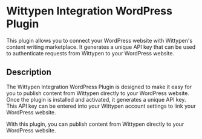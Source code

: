 # Wittypen Integration WordPress Plugin

This plugin allows you to connect your WordPress website with Wittypen's content writing marketplace. It generates a unique API key that can be used to authenticate requests from Wittypen to your WordPress website.

## Description

The Wittypen Integration WordPress Plugin is designed to make it easy for you to publish content from Wittypen directly to your WordPress website. Once the plugin is installed and activated, it generates a unique API key. This API key can be entered into your Wittypen account settings to link your WordPress website.

With this plugin, you can publish content from Wittypen directly to your WordPress website.
